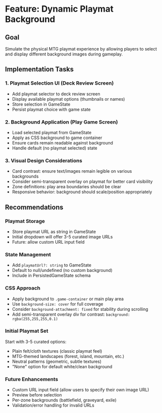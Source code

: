 # Feature: Dynamic Playmat Background

## Goal
Simulate the physical MTG playmat experience by allowing players to select and display different background images during gameplay.

## Implementation Tasks

### 1. Playmat Selection UI (Deck Review Screen)
- Add playmat selector to deck review screen
- Display available playmat options (thumbnails or names)
- Store selection in GameState
- Persist playmat choice with game state

### 2. Background Application (Play Game Screen)
- Load selected playmat from GameState
- Apply as CSS background to game container
- Ensure cards remain readable against background
- Handle default (no playmat selected) state

### 3. Visual Design Considerations
- Card contrast: ensure text/images remain legible on various backgrounds
- Consider semi-transparent overlay on playmat for better card visibility
- Zone definitions: play area boundaries should be clear
- Responsive behavior: background should scale/position appropriately

## Recommendations

### Playmat Storage
- Store playmat URL as string in GameState
- Initial dropdown will offer 3-5 curated image URLs
- Future: allow custom URL input field

### State Management
- Add `playmatUrl?: string` to GameState
- Default to null/undefined (no custom background)
- Include in PersistedGameState schema

### CSS Approach
- Apply background to `.game-container` or main play area
- Use `background-size: cover` for full coverage
- Consider `background-attachment: fixed` for stability during scrolling
- Add semi-transparent overlay div for contrast: `background: rgba(255,255,255,0.1)`

### Initial Playmat Set
Start with 3-5 curated options:
- Plain felt/cloth textures (classic playmat feel)
- MTG-themed landscapes (forest, island, mountain, etc.)
- Neutral patterns (geometric, subtle textures)
- "None" option for default white/clean background

### Future Enhancements
- Custom URL input field (allow users to specify their own image URL)
- Preview before selection
- Per-zone backgrounds (battlefield, graveyard, exile)
- Validation/error handling for invalid URLs
